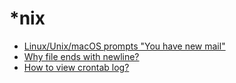 # *nix

- [Linux/Unix/macOS prompts "You have new mail"](/programming/operating-system/nix/linux-unix-macos-prompts-you-have-new-mail.md)
- [Why file ends with newline?](/programming/operating-system/nix/why-file-ends-with-newline.md)
- [How to view crontab log?](/programming/operating-system/nix/how-to-view-crontab-log.md)
